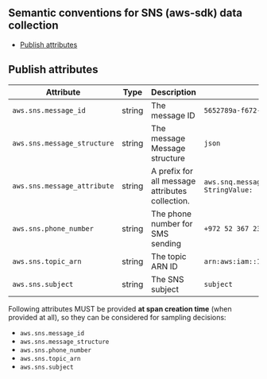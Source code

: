 ## Semantic conventions for SNS (aws-sdk) data collection

<!-- toc -->

- [Publish attributes](#publish-attributes)

<!-- tocstop -->

## Publish attributes

<!-- semconv aws.sns.publish -->

| Attribute                   | Type   | Description                                     | Examples                                                                            | Required |
| --------------------------- | ------ | ----------------------------------------------- | ----------------------------------------------------------------------------------- | -------- |
| `aws.sns.message_id`        | string | The message ID                                  | `5652789a-f672-5064-9459-223395b82d3a`                                              | Yes      |
| `aws.sns.message_structure` | string | The message Message structure                   | `json`                                                                              | Yes      |
| `aws.sns.message_attribute` | string | A prefix for all message attributes collection. | `aws.snq.message_attribute.Title={DataType: 'String', StringValue: 'The Whistler'}` | Yes      |
| `aws.sns.phone_number`      | string | The phone number for SMS sending                | `+972 52 367 2314`                                                                  | Yes      |
| `aws.sns.topic_arn`         | string | The topic ARN ID                                | `arn:aws:iam::123456789012:user/Development/product_1234`                           | Yes      |
| `aws.sns.subject`           | string | The SNS subject                                 | `subject`                                                                           | Yes      |

Following attributes MUST be provided **at span creation time** (when provided at all), so they can be considered for sampling decisions:

- `aws.sns.message_id`
- `aws.sns.message_structure`
- `aws.sns.phone_number`
- `aws.sns.topic_arn`
- `aws.sns.subject`
<!-- endsemconv -->
